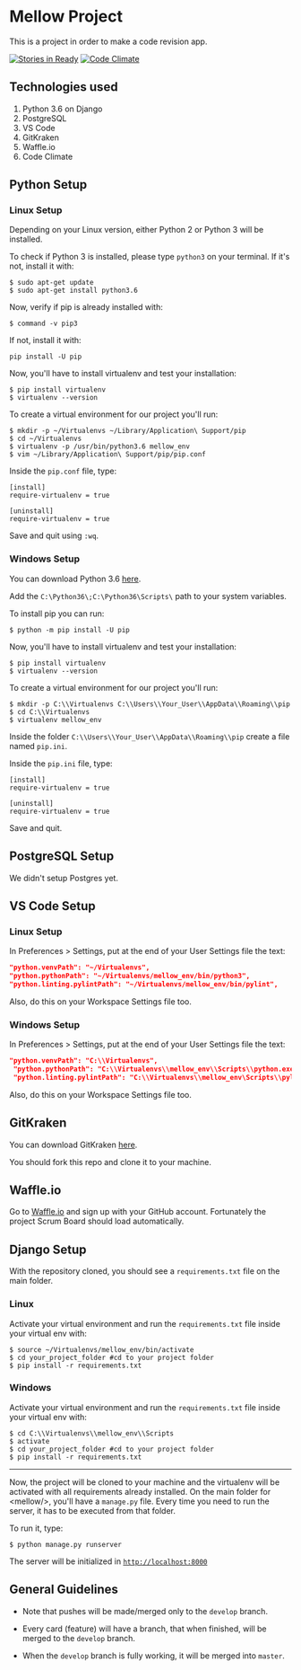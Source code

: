 # Mellow Project

This is a project in order to make a code revision app.

[![Stories in Ready](https://badge.waffle.io/izabelacborges/mellow.png?label=ready&title=Ready)](http://waffle.io/izabelacborges/mellow)
[![Code Climate](https://codeclimate.com/github/izabelacborges/mellow/badges/gpa.svg)](https://codeclimate.com/github/izabelacborges/mellow)

## Technologies used

1. Python 3.6 on Django
1. PostgreSQL
1. VS Code
1. GitKraken
1. Waffle.io
1. Code Climate

## Python Setup

### Linux Setup

Depending on your Linux version, either Python 2 or Python 3 will be installed.

To check if Python 3 is installed, please type `python3` on your terminal. If it's not, install it with:

```shell
$ sudo apt-get update
$ sudo apt-get install python3.6
```

Now, verify if pip is already installed with:

```shell
$ command -v pip3
```

If not, install it with:

```shell
pip install -U pip
```

Now, you'll have to install virtualenv and test your installation:

```shell
$ pip install virtualenv
$ virtualenv --version
```

To create a virtual environment for our project you'll run:

```shell
$ mkdir -p ~/Virtualenvs ~/Library/Application\ Support/pip
$ cd ~/Virtualenvs
$ virtualenv -p /usr/bin/python3.6 mellow_env
$ vim ~/Library/Application\ Support/pip/pip.conf
```

Inside the `pip.conf` file, type:

```shell
[install]
require-virtualenv = true

[uninstall]
require-virtualenv = true
```

Save and quit using `:wq`.

### Windows Setup

You can download Python 3.6 [here](https://www.python.org/downloads/).

Add the `C:\Python36\;C:\Python36\Scripts\` path to your system variables.

To install pip you can run:

```shell
$ python -m pip install -U pip
```

Now, you'll have to install virtualenv and test your installation:

```shell
$ pip install virtualenv
$ virtualenv --version
```

To create a virtual environment for our project you'll run:

```shell
$ mkdir -p C:\\Virtualenvs C:\\Users\\Your_User\\AppData\\Roaming\\pip
$ cd C:\\Virtualenvs
$ virtualenv mellow_env
```

Inside the folder `C:\\Users\\Your_User\\AppData\\Roaming\\pip` create a file named `pip.ini`.

Inside the `pip.ini` file, type:

```shell
[install]
require-virtualenv = true

[uninstall]
require-virtualenv = true
```

Save and quit.

## PostgreSQL Setup

We didn't setup Postgres yet.

## VS Code Setup

### Linux Setup

In Preferences > Settings, put at the end of your User Settings file the text:

```json
"python.venvPath": "~/Virtualenvs",
"python.pythonPath": "~/Virtualenvs/mellow_env/bin/python3",
"python.linting.pylintPath": "~/Virtualenvs/mellow_env/bin/pylint",
```

Also, do this on your Workspace Settings file too.

### Windows Setup

In Preferences > Settings, put at the end of your User Settings file the text:

```json
"python.venvPath": "C:\\Virtualenvs",
 "python.pythonPath": "C:\\Virtualenvs\\mellow_env\\Scripts\\python.exe",
 "python.linting.pylintPath": "C:\\Virtualenvs\\mellow_env\Scripts\\pylint.exe",
```

Also, do this on your Workspace Settings file too.

## GitKraken

You can download GitKraken [here](https://www.gitkraken.com/).

You should fork this repo and clone it to your machine.

## Waffle.io

Go to [Waffle.io](https://waffle.io/) and sign up with your GitHub account. Fortunately the project Scrum Board should load automatically.

## Django Setup

With the repository cloned, you should see a `requirements.txt` file on the main folder.

### Linux

Activate your virtual environment and run the `requirements.txt` file inside your virtual env with:

```shell
$ source ~/Virtualenvs/mellow_env/bin/activate
$ cd your_project_folder #cd to your project folder
$ pip install -r requirements.txt
```

### Windows

Activate your virtual environment and run the `requirements.txt` file inside your virtual env with:

```shell
$ cd C:\\Virtualenvs\\mellow_env\\Scripts
$ activate
$ cd your_project_folder #cd to your project folder
$ pip install -r requirements.txt
```

***

Now, the project will be cloned to your machine and the virtualenv will be activated with all requirements already installed. On the main folder for \<mellow/\>, you'll have a `manage.py` file. Every time you need to run the server, it has to be executed from that folder.

To run it, type:

```shell
$ python manage.py runserver
```

The server will be initialized in [`http://localhost:8000`](http://localhost:8000)

## General Guidelines

* Note that pushes will be made/merged only to the `develop` branch.

* Every card (feature) will have a branch, that when finished, will be merged to the `develop` branch.

* When the `develop` branch is fully working, it will be merged into `master`.
